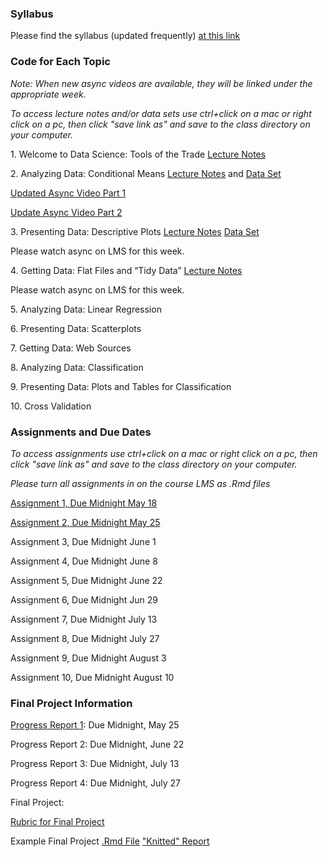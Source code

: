 ### Syllabus

Please find the syllabus (updated frequently) [at this link](https://raw.githack.com/wdoyle42/ll0_8200_summer_21/main/LLO-8200-Syllabus.html)

### Code for Each Topic 

*Note: When new async videos are available, they will be linked under the appropriate week.*

*To access lecture notes and/or data sets use ctrl+click on a mac or right click on a pc, then click "save link as" and save to the class directory on your computer.*

1\. Welcome to Data Science: Tools of the Trade [Lecture Notes](https://raw.githack.com/wdoyle42/ll0_8200_summer_21/main/01-intro.Rmd)  

2\. Analyzing Data: Conditional Means [Lecture Notes](https://raw.githack.com/wdoyle42/ll0_8200_summer_21/main/02-conditional_means.Rmd) and [Data Set](https://github.com/wdoyle42/ll0_8200_summer_21/raw/main/sc_debt.Rds)  

[Updated Async Video Part 1](https://youtu.be/NQtvxw9CNCU)

[Update Async Video Part 2](https://youtu.be/K3f-5fb-lL0)

3\. Presenting Data: Descriptive Plots [Lecture Notes](https://github.com/wdoyle42/ll0_8200_summer_21/raw/main/03-plot_means.Rmd) [Data Set](https://github.com/wdoyle42/ll0_8200_summer_21/raw/main/attrition.Rdata)  

Please watch async on LMS for this week. 

4\. Getting Data: Flat Files and “Tidy Data”  [Lecture Notes](https://github.com/wdoyle42/ll0_8200_summer_21/raw/main/04-flat_data.Rmd) 

Please watch async on LMS for this week. 

5\. Analyzing Data: Linear Regression  

6\. Presenting Data: Scatterplots  

7\. Getting Data: Web Sources  

8\. Analyzing Data: Classification  

9\. Presenting Data: Plots and Tables for Classification  

10\. Cross Validation  

### Assignments and Due Dates

*To access assignments use ctrl+click on a mac or right click on a pc, then click "save link as" and save to the class directory on your computer.*

*Please turn all assignments in on the course LMS as .Rmd files*

[Assignment 1, Due Midnight May 18](https://raw.githack.com/wdoyle42/ll0_8200_summer_21/main/01-assignment.Rmd)

[Assignment 2, Due Midnight May 25]()

Assignment 3, Due Midnight June 1

Assignment 4, Due Midnight June 8

Assignment 5, Due Midnight June 22

Assignment 6, Due Midnight Jun 29

Assignment 7, Due Midnight July 13

Assignment 8, Due Midnight July 27

Assignment 9, Due Midnight August 3

Assignment 10, Due Midnight August 10

### Final Project Information

[Progress Report 1](https://github.com/wdoyle42/ll0_8200_summer_21/raw/main/01-progress-report.Rmd): Due Midnight, May 25

Progress Report 2: Due Midnight, June 22

Progress Report 3: Due Midnight, July 13

Progress Report 4: Due Midnight, July 27

Final Project: 

[Rubric for Final Project](https://github.com/wdoyle42/ll0_8200_summer_21/blob/main/final_project_rubric.md)

Example Final Project [.Rmd File](https://github.com/wdoyle42/ll0_8200_summer_21/raw/main/example_report.Rmd)  ["Knitted" Report](https://raw.githack.com/wdoyle42/ll0_8200_summer_21/main/example_report.html)



